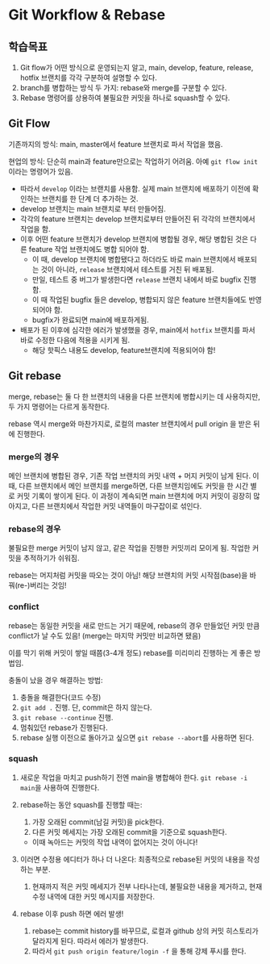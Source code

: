 # Git Workflow & Rebase

## 학습목표

1. Git flow가 어떤 방식으로 운영되는지 알고, main, develop, feature, release, hotfix 브랜치를 각각 구분하여 설명할 수 있다.
2. branch를 병합하는 방식 두 가지: rebase와 merge를 구분할 수 있다.
3. Rebase 명령어를 상용하여 불필요한 커밋을 하나로 squash할 수 있다.

## Git Flow

기존까지의 방식: main, master에서 feature 브랜치로 파서 작업을 했음.

현업의 방식: 단순히 main과 feature만으로는 작업하기 어려움. 아예 `git flow init` 이라는 명령어가 있음.

- 따라서 `develop` 이라는 브랜치를 사용함. 실제 main 브랜치에 배포하기 이전에 확인하는 브랜치를 한 단계 더 추가하는 것.
- develop 브랜치는 main 브랜치로 부터 만들어짐.
- 각각의 feature 브랜치는 develop 브랜치로부터 만들어진 뒤 각각의 브랜치에서 작업을 함.
- 이후 어떤 feature 브랜치가 develop 브랜치에 병합될 경우, 해당 병합된 것은 다른 feature 작업 브랜치에도 병합 되어야 함.
  - 이 때, develop 브랜치에 병합됐다고 하더라도 바로 main 브랜치에서 배포되는 것이 아니라, `release` 브랜치에서 테스트를 거친 뒤 배포됨.
  - 만일, 테스트 중 버그가 발생한다면 `release` 브랜치 내에서 바로 bugfix 진행함.
  - 이 때 작업된 bugfix 들은 develop, 병합되지 않은 feature 브랜치들에도 반영되어야 함.
  - bugfix가 완료되면 main에 배포하게됨.
- 배포가 된 이후에 심각한 에러가 발생했을 경우, main에서 `hotfix` 브랜치를 파서 바로 수정한 다음에 적용을 시키게 됨.
  - 해당 핫픽스 내용도 develop, feature브랜치에 적용되어야 함!

## Git rebase

merge, rebase는 둘 다 한 브랜치의 내용을 다른 브랜치에 병합시키는 데 사용하지만, 두 가지 명령어는 다르게 동작한다.

rebase 역시 merge와 마찬가지로, 로컬의 master 브랜치에서 pull origin 을 받은 뒤에 진행한다.

### merge의 경우

메인 브랜치에 병합된 경우, 기존 작업 브랜치의 커밋 내역 + 머지 커밋이 남게 된다. 이때, 다른 브랜치에서 메인 브랜치를 merge하면, 다른 브랜치임에도 커밋을 한 시간 별로 커밋 기록이 쌓이게 된다. 이 과정이 계속되면 main 브랜치에 머지 커밋이 굉장히 많아지고, 다른 브랜치에서 작업한 커밋 내역들이 마구잡이로 섞인다.

### rebase의 경우

불필요한 merge 커밋이 남지 않고, 같은 작업을 진행한 커밋끼리 모이게 됨. 작업한 커밋을 추적하기가 쉬워짐.

rebase는 머지처럼 커밋을 따오는 것이 아님! 해당 브랜치의 커밋 시작점(base)을 바꿔(re-)버리는 것임!

### conflict

rebase는 동일한 커밋을 새로 만드는 거기 때문에, rebase의 경우 만들었던 커밋 만큼 conflict가 날 수도 있음! (merge는 마지막 커밋만 비교하면 됐음)

이를 막기 위해 커밋이 쌓일 때쯤(3-4개 정도) rebase를 미리미리 진행하는 게 좋은 방법임.

충돌이 났을 경우 해결하는 방법:

1. 충돌을 해결한다(코드 수정)
2. `git add .` 진행. 단, commit은 하지 않는다.
3. `git rebase --continue` 진행.
4. 멈춰있던 rebase가 진행된다.
5. rebase 실행 이전으로 돌아가고 싶으면 `git rebase --abort`를 사용하면 된다.

### squash

1. 새로운 작업을 마치고 push하기 전엔 main을 병합해야 한다. `git rebase -i main`을 사용하여 진행한다.

2. rebase하는 동안 squash를 진행할 때는:

   1. 가장 오래된 commit(남길 커밋)을 pick한다.
   2. 다른 커밋 메세지는 가장 오래된 commit을 기준으로 squash한다.

   - 이때 녹아드는 커밋의 작업 내역이 없어지는 것이 아니다!

3. 이러면 수정용 에디터가 하나 더 나온다: 최종적으로 rebase된 커밋의 내용을 작성하는 부분.
   1. 현재까지 적은 커밋 메세지가 전부 나타나는데, 불필요한 내용을 제거하고, 현재 수정 내역에 대한 커밋 메시지를 저장한다.
4. rebase 이후 push 하면 에러 발생!
   1. rebase는 commit history를 바꾸므로, 로컬과 github 상의 커밋 히스토리가 달라지게 된다. 따라서 에러가 발생한다.
   2. 따라서 `git push origin feature/login -f` 을 통해 강제 푸시를 한다.
